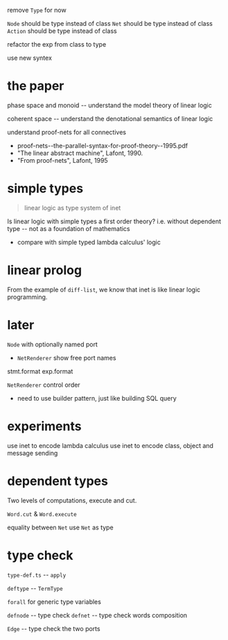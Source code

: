 remove `Type` for now

`Node` should be type instead of class
`Net` should be type instead of class
`Action` should be type instead of class

refactor the exp from class to type

use new syntex

# the paper

phase space and monoid -- understand the model theory of linear logic

coherent space -- understand the denotational semantics of linear logic

understand proof-nets for all connectives

- proof-nets--the-parallel-syntax-for-proof-theory--1995.pdf
- "The linear abstract machine", Lafont, 1990.
- "From proof-nets", Lafont, 1995

# simple types

> linear logic as type system of inet

Is linear logic with simple types a first order theory?
i.e. without dependent type -- not as a foundation of mathematics

- compare with simple typed lambda calculus' logic

# linear prolog

From the example of `diff-list`,
we know that inet is like linear logic programming.

# later

`Node` with optionally named port

- `NetRenderer` show free port names

stmt.format
exp.format

`NetRenderer` control order

- need to use builder pattern, just like building SQL query

# experiments

use inet to encode lambda calculus
use inet to encode class, object and message sending

# dependent types

Two levels of computations, execute and cut.

`Word.cut` & `Word.execute`

equality between `Net`
use `Net` as type

# type check

`type-def.ts` -- `apply`

`deftype` -- `TermType`

`forall` for generic type variables

`defnode` -- type check
`defnet` -- type check words composition

`Edge` -- type check the two ports

